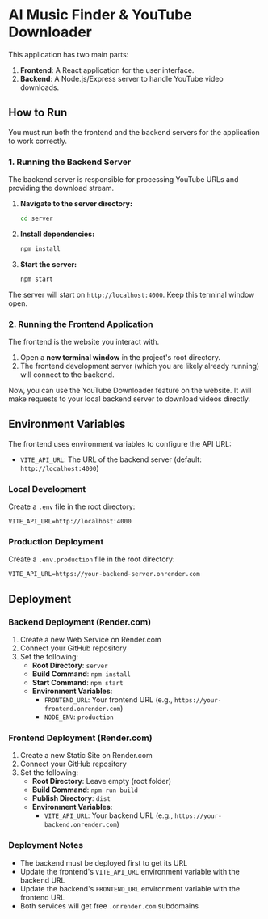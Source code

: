 # AI Music Finder & YouTube Downloader

This application has two main parts:
1.  **Frontend**: A React application for the user interface.
2.  **Backend**: A Node.js/Express server to handle YouTube video downloads.

## How to Run

You must run both the frontend and the backend servers for the application to work correctly.

### 1. Running the Backend Server

The backend server is responsible for processing YouTube URLs and providing the download stream.

1.  **Navigate to the server directory:**
    ```bash
    cd server
    ```

2.  **Install dependencies:**
    ```bash
    npm install
    ```

3.  **Start the server:**
    ```bash
    npm start
    ```

The server will start on `http://localhost:4000`. Keep this terminal window open.

### 2. Running the Frontend Application

The frontend is the website you interact with.

1.  Open a **new terminal window** in the project's root directory.
2.  The frontend development server (which you are likely already running) will connect to the backend.

Now, you can use the YouTube Downloader feature on the website. It will make requests to your local backend server to download videos directly.

## Environment Variables

The frontend uses environment variables to configure the API URL:

- `VITE_API_URL`: The URL of the backend server (default: `http://localhost:4000`)

### Local Development
Create a `.env` file in the root directory:
```
VITE_API_URL=http://localhost:4000
```

### Production Deployment
Create a `.env.production` file in the root directory:
```
VITE_API_URL=https://your-backend-server.onrender.com
```

## Deployment

### Backend Deployment (Render.com)

1. Create a new Web Service on Render.com
2. Connect your GitHub repository
3. Set the following:
   - **Root Directory**: `server`
   - **Build Command**: `npm install`
   - **Start Command**: `npm start`
   - **Environment Variables**:
     - `FRONTEND_URL`: Your frontend URL (e.g., `https://your-frontend.onrender.com`)
     - `NODE_ENV`: `production`

### Frontend Deployment (Render.com)

1. Create a new Static Site on Render.com
2. Connect your GitHub repository
3. Set the following:
   - **Root Directory**: Leave empty (root folder)
   - **Build Command**: `npm run build`
   - **Publish Directory**: `dist`
   - **Environment Variables**:
     - `VITE_API_URL`: Your backend URL (e.g., `https://your-backend.onrender.com`)

### Deployment Notes

- The backend must be deployed first to get its URL
- Update the frontend's `VITE_API_URL` environment variable with the backend URL
- Update the backend's `FRONTEND_URL` environment variable with the frontend URL
- Both services will get free `.onrender.com` subdomains
